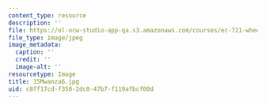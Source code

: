 ```yaml
---
content_type: resource
description: ''
file: https://ol-ocw-studio-app-qa.s3.amazonaws.com/courses/ec-721-wheelchair-design-in-developing-countries-spring-2009/c8ff17cdf3502dc047b7f119afbcf00d_15Mwanza6.jpg
file_type: image/jpeg
image_metadata:
  caption: ''
  credit: ''
  image-alt: ''
resourcetype: Image
title: 15Mwanza6.jpg
uid: c8ff17cd-f350-2dc0-47b7-f119afbcf00d
---
```

